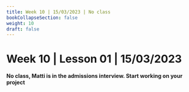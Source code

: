 ```yaml
---
title: Week 10 | 15/03/2023 | No class
bookCollapseSection: false
weight: 10
draft: false
---
```


# Week 10 | Lesson 01 | 15/03/2023

**No class, Matti is in the admissions interview. Start working on your project**